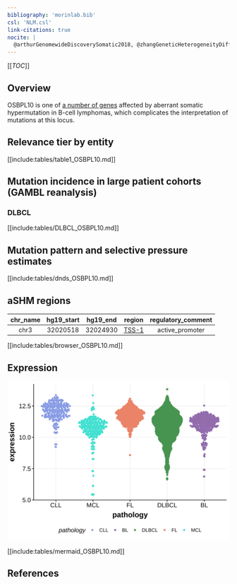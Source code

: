 ```yaml
---
bibliography: 'morinlab.bib'
csl: 'NLM.csl'
link-citations: true
nocite: |
  @arthurGenomewideDiscoverySomatic2018, @zhangGeneticHeterogeneityDiffuse2013, @schmitzGeneticsPathogenesisDiffuse2018, 
---
```

[[_TOC_]]

## Overview
OSBPL10 is one of [a number of genes](https://github.com/morinlab/LLMPP/wiki/ashm) affected by aberrant somatic hypermutation in B-cell lymphomas, which complicates the interpretation of mutations at this locus.


## Relevance tier by entity

[[include:tables/table1_OSBPL10.md]]

## Mutation incidence in large patient cohorts (GAMBL reanalysis)

### DLBCL
[[include:tables/DLBCL_OSBPL10.md]]

## Mutation pattern and selective pressure estimates

[[include:tables/dnds_OSBPL10.md]]

## aSHM regions

|chr_name|hg19_start|hg19_end|region                                                                                     |regulatory_comment|
|:--------:|:----------:|:--------:|:-------------------------------------------------------------------------------------------:|:------------------:|
|chr3    |32020518  |32024930|[TSS-1](https://genome.ucsc.edu/s/rdmorin/GAMBL%20hg19?position=chr3%3A32020518%2D32024930)|active_promoter   |


[[include:tables/browser_OSBPL10.md]]

## Expression
![](images/gene_expression/OSBPL10_by_pathology.svg)
<!-- ORIGIN: arthurGenomewideDiscoverySomatic2018 -->
<!-- DLBCL: arthurGenomewideDiscoverySomatic2018 -->

[[include:tables/mermaid_OSBPL10.md]]

## References

